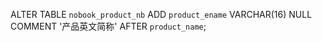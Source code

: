 ALTER TABLE `nobook_product_nb` ADD `product_ename` VARCHAR(16) NULL COMMENT '产品英文简称' AFTER `product_name`;